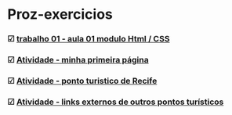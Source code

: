 # Proz-exercicios
### &#9745;  [trabalho 01 - aula 01 modulo  Html / CSS ](./aula01/)
### &#9745;  [Atividade - minha primeira página](./desafio.primeirapagina/index.html)
### &#9745;  [Atividade - ponto turistico de Recife](./desafio.pontoTuristicoMarcoZero//index.html)
### &#9745;  [Atividade -  links externos de outros pontos turísticos](./desafio.pontoTuristicoMarcoZero//index.html)
